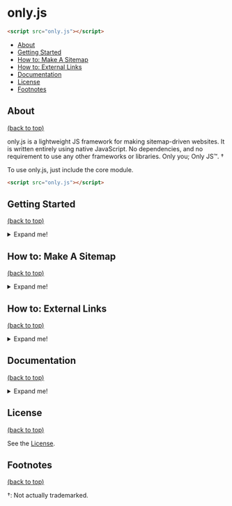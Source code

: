 # only.js
```html
<script src="only.js"></script>
```

- [About](#About)
- [Getting Started](#Getting-Started)
- [How to: Make A Sitemap](#How-to-Make-A-Sitemap)
- [How to: External Links](#How-to-External-Links)
- [Documentation](#Documentation)
- [License](#License)
- [Footnotes](#Footnotes)



## About
[(back to top)](#onlyjs)

only.js is a lightweight JS framework for making sitemap-driven websites. It is written entirely using native JavaScript. No dependencies, and no requirement to use any other frameworks or libraries. Only you; Only JS™. †

To use only.js, just include the core module.
```html
<script src="only.js"></script>
```


## Getting Started
[(back to top)](#onlyjs)
<details>
<summary>Expand me!</summary>
  
Getting started with only.js is easy! A working demo similar to what is created in this section is available [here](https://only.js.tylerdaddio.com).

As we want to use only JS, we'll have a bare-bones `index.html`:
```html
<DOCTYPE html>
<html>
<head>
  <script src="only.js"></script>
  <script src="myscript.js"></script>
</head>
<body></body>
</html>
```

In `myscript.js`, write the following:
```js
only.init();

window.onload = () =>
{
  only.load("");
};
```

The call to `only.init` initializes the website with a default sitemap. The `only.load` function loads the page at the root of the sitemap. The call to `only.load` is made inside of `window.load` to give time for the DOM to initialize. After all, loading a page will probably modify the DOM!

That's it! Our simple site is working! Granted, this seems like more work than just throwing some text in the `<body>` of our `index.html`. The real power of only.js comes when we start building our own sitemap!

To do so, we make a simple object and pass it into `only.init`:
```js
/* This is our sitemap. */
var mysitemap = {
  "..": () => {
    document.body.innerHTML = "This is my root page!";
  }
};

/* Initialize only.js with our sitemap. */
only.init(mysitemap);

window.onload = () =>
{
  /* Load our website's root page. */
  only.load("");
};
```

The `..` property of the `mysitemap` object specifies the function to run when the containing page is loaded. In this case, it is the function that loads the root page of the site.

Let's create a new page! To do so, we'll need to modify the `mysitemap` object.
```js
var mysitemap = {
  "..": () => {
    document.body.innerHTML = "This is my root page!";
  },
  "about": {
    "..": () => {
      document.body.innerHTML = "This is my about page!";
    }
  }
};
```

Now just call `only.load("about")`, and our new page will load! Notice that all we did was nest another object, `about`, inside of `mysitemap` then added a new `..` property to it, again mapping to a function. When the `about` page is loaded, that new function is called.

However, we probably want to provide some way to swtich between our root page and our `about` page. We'll create a simple page search box for this. After our call to `only.init`, let's add a text element to the DOM:

```js
var searchbar = document.createElement("input");
searchbar.oninput = (input) => {
  only.load(input.text);
};
var pagecontent = document.createElement("div");

document.body.appendChild(searchbar);
document.body.appendChild(pagecontent);
```

(It should be tempting to desire a DOM API less bulky than that offered with native JS. [d3.js](https://d3js.org) is one popular, feature-rich alternative. Of course, you could also put all the HTML stuff in your HTML files, but that wouldn't be Only JS™. †)

Now just change those calls to `document.body` to `pagecontent`, and give it a try! Type in `about`, and... `404 page not found`? What? Where did my searchbar go?

This is our first encounter with the dreaded 404 response! In general, a 404 response occurs when a site attempts to load a page that doesn't exist. When we typed `a`, it tried to `only.load` the page `a`, which doesn't exist, so it ran the default 404 function. Unfortunately for us, the default 404 function writes text directly into `document.body`.

We want to change the default 404 function so it doesn't break everything. To do so, add a new `.404` property to `mysitemap`.
```js
var mysitemap = {
  "..": () => {
    pagecontent.innerHTML = "This is my root page!";
  },
  ".404": (path, err) => {
    pagecontent.innerHTML = "No page at /" + path.join("/");
  },
  "about": {
    "..": () => {
      pagecontent.innerHTML = "This is my about page!";
    }
  }
};
```

Notice that the `.404` property looks similar to the `..` property: it has a function mapped directly to it. only.js refers to these properties starting with `.` and mapping to a function *directives*. So the `..` directive directs only.js to run that function when the containing page is the target. Similarly, the `.404` directive says what to do when a page cannot be loaded.

For more information on directives like `.404`, see [How to: Make A Sitemap](#How-to-Make-A-Sitemap).

Also notice that the `.404` directive can receive up to two arguments: a path and an error. The path is the path that was tried. The error is that generated when a page fails to load. Here we are using the path to update `pagecontent` with the page we are trying (unsuccessfully) to load.

With the addition of the `.404` directive, try to load the `about` page again. Type `about` in the `searchbar`, and the `about` page should come up.

Let's add two more pages nested under the `about` page. Here's the new `mysitemap`:
```js
var mysitemap = {
  "..": () => {
    pagecontent.innerHTML = "This is my root page!";
  },
  ".404": (path, err) => {
    pagecontent.innerHTML = "No page at /" + path.join("/");
  },
  "about": {
    "..": () => {
      pagecontent.innerHTML = "This is my about page!";
    },
    "me": {
      "..": () => {
        pagecontent.innerHTML = "Hi. I'm a super duper coder guru. UwU";
      }
    },
    "you": {
      "..": () => {
        pagecontent.innerHTML = "You? I have no idea who you are."
      }
    }
  }
};
```

Now try typing both `about/me` and `about/you` into the `searchbar`. Each page should load once its full path is typed.

Wait, before you go! One more thing: notice that the URL in the browser is changing when we type in our searchbar. This occurs because only.js modifies the browser's history to simulate what normally happens when following hyperlinks. Yes, the website is fully navigable using the back and forward arrows.

However, notice that we cannot yet go directly to any page just using the URL. Try it: refresh the page after typing `about` into the `searchbar`. Things will probably get weird.

To fix this problem, we need to ensure we open the correct page when the window loads. Let's modify the `window.onload` function:
```js
window.onload = () =>
{
  only.load(window.location.pathname);
};
```

Unfortunately, some things are out of the control of only.js. The websever may redirect to a special 404 page when the path isn't recognized. The way to fix this is to ensure the served page is always `index.html` and that the URL is preserved. For examples of how to do this, see [How to: External Links](#How-to-External-Links).

Here is the final demo code:
```js
/* This is our sitemap. */
var mysitemap = {
  "..": () => {
    pagecontent.innerHTML = "This is my root page!";
  },
  ".404": (path, err) => {
    pagecontent.innerHTML = "No page at /" + path.join("/");
  },
  "about": {
    "..": () => {
      pagecontent.innerHTML = "This is my about page!";
    },
    "me": {
      "..": () => {
        pagecontent.innerHTML = "Hi. I'm a super duper coder guru. UwU";
      }
    },
    "you": {
      "..": () => {
        pagecontent.innerHTML = "You? I have no idea who you are."
      }
    }
  }
};

/* Initialize only.js with our sitemap. */
only.init(mysitemap);

/* Add some elements. */
var searchbar = document.createElement("input");
searchbar.oninput = (input) => only.load(searchbar.value);
var pagecontent = document.createElement("div");
document.body.appendChild(searchbar);
document.body.appendChild(pagecontent);

window.onload = () =>
{
  only.load(window.location.pathname);
};
```
</details>


## How to: Make A Sitemap
[(back to top)](#onlyjs)

<details>
<summary>Expand me!</summary>

As we saw in [Getting Started](#Getting-Started), the sitemap is the centerpiece of only.js. A good sitemap makes a good website.

Sitemaps are objects with only two types of properties: directory and directives. Directories are containers for directives. Directives are functions that describe actions to take under certain circumstances.

### Directories

<details>
<summary>Expand me!</summary>

Directories are containers for directives. A directory is a property mapping to another object. We can create a directory `about` as follows:
```js
var sitemap = {
  "about": {
    // add directives or other directories here!
  }
};
```
Directives not in a directory are in the root directory. Directives in the root directory are executed with respect to the base URL `yourdomain.com`, i.e. when no explicit path is in the URL.

A directory is said to be a *target* when the URL's path points to it. For example, `yourdomain.com/about` targets the `about` directory, and `yourdomain.com` targets the root directory.
</details>

### Directives

<details>
<summary>Expand me!</summary>

Directives are functions that describe actions to take under certain circumstances. There are five standard directives and one unique directive.

#### `..`
This is the *page directive*. It is executed when the directory itself is the target. For example, `yourdomain.com/page` is targeting the `page` directory.

#### `./`
This is the *child directive*. It is executed when a child of the directory itself is the target. For example, see that `yourdomain/page` is targeting the `page` directory, and the `page` is a child of the root directory. So a `./` directive placed at the root will run whenever *any* directory other than the root is the target.

#### `.*`
This is the *universal directive*. It is executed either when the directory itself or any of its children are the target. So it behaves both like the union of the page directive and the child directive.

#### `.!`
This is the *termination directive*. It is like the child directive, but it terminates path resolution. The unresolved portion of the path is provided as an argument to the termination directive. This is useful if you want to override the default path resolution behavior.

#### `.404`
This is the *error directive*. It is executed either when any of the other directives throws an error or when the target does not exist. Only the error directive closest to the target in the sitemap will be executed.

#### `.`
This is the *ordering directive*. It is the special directive mentioned earlier. The ordering directive is special because it does not map to a function; it maps to an array of strings containing the other directives. For example, it may look like the following:
```js
".": [".*", "..", ".!", "./"]
```
The ordering directive tells only.js what order you want the directory's directives to be evaluated. The `.404` directive should not be listed in the ordering directive.

If no ordering directive is defined in a directory, the default ordering directive will be used: `[".*", "..", ".!", "./"]`.
</details>
</details>


## How to: External Links
[(back to top)](#onlyjs)

<details>
<summary>Expand me!</summary>

Loading `yourdomain.com/about/me` from an external site may not load the page you expect. Most likely, your websever is to blame. For example, it may serve up a special 404 page when the path doesn't exist in the file system of the website. The way to fix this is to ensure the served page is always `index.html` and that the path is preserved in the URL.

This section details how to make this happen using a variety of web servers/hosts.

- [FastMail](#FastMail)
- [Others?](#Others?)

### FastMail

<details>
<summary>Expand me!</summary>

FastMail lets you place a `404.html` file in the root directory of the website folder. This page is served whenever a path is not recognized. In `404.html`, add the following script:
```js
window.location.replace("yourdomain.com?page=" + window.location.pathname);
```
Then when loading the first page do the following:
```js
var path = "";
if(window.location.search !== "")
  path = window.location.search.split("?page=")[1];
only.load(path);
```
</details>

### Others?

If you use different web server/host and know how to solve this problem, please contribute!

</details>


## Documentation
[(back to top)](#onlyjs)

<details>
<summary>Expand me!</summary>

Documentation is always a work-in-progress. Provided here are the public functions and variables provided by only.js and its modules.

### Modules

only.js has optional modules available to make the task of creating your sitemap-driven website even easier. Just include the relevant `only-*.js` in your HTML, and enjoy!

- [core](#core) - For only.js!
- [tabs](#tabs) - For easily managing links to root pages!
- [journals](#journals) - For using JSON to power streams of objects!
- [utils](#utils) - For some useful functions!

### core

<details>
<summary>Expand me!</summary>

##### `only`
The object containing everything only.js needs and provides.

##### `only.init(sitemap)`
Initializes only.js with a sitemap. This **must** be invoked before using `only.load` and before initializing any other modules.

##### `only.maketitle(function(path))`
Provide a function to use when changing the window title following a page load.

##### `only.load(path)`
Loads the given path.
</details>


### tabs

<details>
<summary>Expand me!</summary>

##### `only.tabs`
The object containing everything in the only.tabs module.

##### `only.tabs.init()`
Initializes the only.tabs module. This **must** be invoked before using any functionality of only.tabs and after invoking `only.init`.

##### `only.tabs.select(tabName)`
Selects the tab with the given name.

##### `only.tabs.onselect = function(tabObj)`
The function to invoke when a tab is selected.

##### `only.tabs.ondeselect = function(tabObj)`
The function to invoked when a tab is deselected.
</details>

### journals

<details>
<summary>Expand me!</summary>

##### `only.journals`
The object containing everything in the only.journals module.

##### `only.journals.init()`
Initializes the only.journals module. This **must** be invoked before using any functionality of only.journals and after invoking `only.init`.

##### `only.journals.create(name, url)`
Creates a new journal with the given name. The URL specifies the location of the JSON representing the journal. This function does not fetch from the URL. To do so, see [`only.journals.update`](#`only.journals.updatename`).

##### `only.journals.update(name)`
Fetches the JSON living at the URL provided upon journal creation. This is used to update the internal representation of the journal.

##### `only.journals.search(name, searchTerm, toSearch, caseSensitive=false)`
Searches all entries in the journal's current JSON for the search term. Only those properties provided in the `toSearch` array are searched within each entry, and only `string`s and arrays of `string`s are searched. The search can be made case-sensitive by setting `caseSensitive` to `true`.
</details>

### utils

<details>
<summary>Expand me!</summary>

##### `only.utils`
The object containing everything in the only.utils module.

##### `only.utils.fetch(url, useCache=true)`
Fetches from a URL optionally caching the response received. Upon invokation with a novel URL, an actual fetch is performed, but upon subsequent invokations with the same URL, a clone of the original `Response` is returned as long as `useCache` is not set to `false`.

##### `only.utils.fetchAndFill(url, node, useCache=true)`
Fetches from a URL, gets the text from the body of the response, then sets the inner HTML of the node. This function uses [`only.utils.fetch`](#`only.utils.fetchurl-useCachetrue`) under the hood and so also can cache the received `Response`.

##### `only.utils.emptyNode(node)`
Removes all children from a DOM node, if any.
</details>

</details>


## License
[(back to top)](#onlyjs)

See the [License](/LICENSE).



## Footnotes
[(back to top)](#onlyjs)

†: Not actually trademarked.

